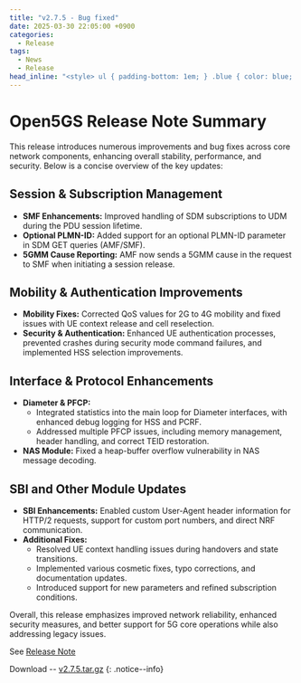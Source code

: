 ```yaml
---
title: "v2.7.5 - Bug fixed"
date: 2025-03-30 22:05:00 +0900
categories:
  - Release
tags:
  - News
  - Release
head_inline: "<style> ul { padding-bottom: 1em; } .blue { color: blue; }</style>"
---
```


# Open5GS Release Note Summary

This release introduces numerous improvements and bug fixes across core network components, enhancing overall stability, performance, and security. Below is a concise overview of the key updates:

## Session & Subscription Management
- **SMF Enhancements:**
  Improved handling of SDM subscriptions to UDM during the PDU session lifetime.
- **Optional PLMN-ID:**
  Added support for an optional PLMN-ID parameter in SDM GET queries (AMF/SMF).
- **5GMM Cause Reporting:**
  AMF now sends a 5GMM cause in the request to SMF when initiating a session release.

## Mobility & Authentication Improvements
- **Mobility Fixes:**
  Corrected QoS values for 2G to 4G mobility and fixed issues with UE context release and cell reselection.
- **Security & Authentication:**
  Enhanced UE authentication processes, prevented crashes during security mode command failures, and implemented HSS selection improvements.

## Interface & Protocol Enhancements
- **Diameter & PFCP:**
  - Integrated statistics into the main loop for Diameter interfaces, with enhanced debug logging for HSS and PCRF.
  - Addressed multiple PFCP issues, including memory management, header handling, and correct TEID restoration.
- **NAS Module:**
  Fixed a heap-buffer overflow vulnerability in NAS message decoding.

## SBI and Other Module Updates
- **SBI Enhancements:**
  Enabled custom User-Agent header information for HTTP/2 requests, support for custom port numbers, and direct NRF communication.
- **Additional Fixes:**
  - Resolved UE context handling issues during handovers and state transitions.
  - Implemented various cosmetic fixes, typo corrections, and documentation updates.
  - Introduced support for new parameters and refined subscription conditions.

Overall, this release emphasizes improved network reliability, enhanced security measures, and better support for 5G core operations while also addressing legacy issues.

See [Release Note](https://github.com/open5gs/open5gs/releases/tag/v2.7.5)

Download -- [v2.7.5.tar.gz](https://github.com/open5gs/open5gs/archive/v2.7.5.tar.gz)
{: .notice--info}
